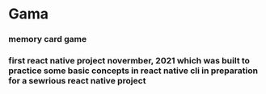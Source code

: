 # Gama
### memory card game

### first react native project novermber, 2021 which was built to practice some basic concepts in react native cli in preparation for a sewrious react native project
